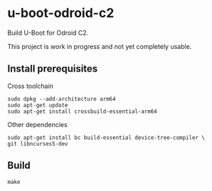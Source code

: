 u-boot-odroid-c2
================

Build U-Boot for Odroid C2.

This project is work in progress and not yet completely usable.

Install prerequisites
---------------------

Cross toolchain

    sudo dpkg --add-architecture arm64
    sudo apt-get update
    sudo apt-get install crossbuild-essential-arm64

Other dependencies

    sudo apt-get install bc build-essential device-tree-compiler \
    git libncurses5-dev

Build
-----

    make

